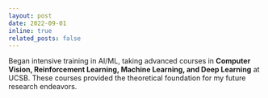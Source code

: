 ```yaml
---
layout: post
date: 2022-09-01
inline: true
related_posts: false
---
```


Began intensive training in AI/ML, taking advanced courses in **Computer Vision, Reinforcement Learning, Machine Learning, and Deep Learning** at UCSB. These courses provided the theoretical foundation for my future research endeavors.
